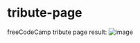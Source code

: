 # tribute-page
freeCodeCamp tribute page
result:
![image](https://user-images.githubusercontent.com/44734647/217267320-85ed0033-884e-4618-906b-d2b233dc0377.png)
